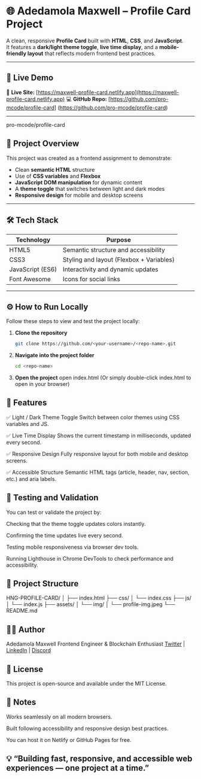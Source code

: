 # 🌐 Adedamola Maxwell – Profile Card Project

A clean, responsive **Profile Card** built with **HTML**, **CSS**, and **JavaScript**.  
It features a **dark/light theme toggle**, **live time display**, and a **mobile-friendly layout** that reflects modern frontend best practices.

---

## 🚀 Live Demo

🔗 **Live Site:** [https://maxwell-profile-card.netlify.app](https://maxwell-profile-card.netlify.app)
💻 **GitHub Repo:** [https://github.com/pro-mcode/profile-card]
(https://github.com/pro-mcode/profile-card)

---

pro-mcode/profile-card

## 🧠 Project Overview

This project was created as a frontend assignment to demonstrate:

- Clean **semantic HTML** structure
- Use of **CSS variables** and **Flexbox**
- **JavaScript DOM manipulation** for dynamic content
- A **theme toggle** that switches between light and dark modes
- **Responsive design** for mobile and desktop screens

---

## 🛠️ Tech Stack

| Technology       | Purpose                                  |
| ---------------- | ---------------------------------------- |
| HTML5            | Semantic structure and accessibility     |
| CSS3             | Styling and layout (Flexbox + Variables) |
| JavaScript (ES6) | Interactivity and dynamic updates        |
| Font Awesome     | Icons for social links                   |

---

## ⚙️ How to Run Locally

Follow these steps to view and test the project locally:

1. **Clone the repository**
   ```bash
   git clone https://github.com/<your-username>/<repo-name>.git
   ```
2. **Navigate into the project folder**

   ```bash
   cd <repo-name>

   ```

3. **Open the project**
   open index.html
   (Or simply double-click index.html to open in your browser)

## 🧩 Features

✅ Light / Dark Theme Toggle
Switch between color themes using CSS variables and JS.

✅ Live Time Display
Shows the current timestamp in milliseconds, updated every second.

✅ Responsive Design
Fully responsive layout for both mobile and desktop screens.

✅ Accessible Structure
Semantic HTML tags (article, header, nav, section, etc.) and aria labels.

## 🧪 Testing and Validation

You can test or validate the project by:

Checking that the theme toggle updates colors instantly.

Confirming the time updates live every second.

Testing mobile responsiveness via browser dev tools.

Running Lighthouse in Chrome DevTools to check performance and accessibility.

## 📂 Project Structure

HNG-PROFILE-CARD/
│
├── index.html
├── css/
│ └── index.css
├── js/
│ └── index.js
├── assets/
│ └── img/
│ └── profile-img.jpeg
└── README.md

## 🧑‍💻 Author

Adedamola Maxwell
Frontend Engineer & Blockchain Enthusiast
[Twitter](https://twitter.com/pro_mcode) |
[LinkedIn](https://linkedin.com/in/pro-mcode) |
[Discord](https://discord.com/users/pro_mcode)

## 📜 License

This project is open-source and available under the MIT License.

## 📌 Notes

Works seamlessly on all modern browsers.

Built following accessibility and responsive design best practices.

You can host it on Netlify or GitHub Pages for free.

## 💡 “Building fast, responsive, and accessible web experiences — one project at a time.”
